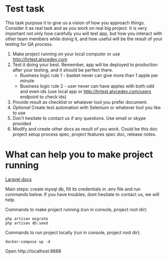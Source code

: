 # Test task

This task purpose it to give us a vision of how you approach things. Consider it as real task and as you work on real big project.
It is very important not only how carefully you will test app, but how you interact with other team members while doing it, and how useful will be the result of your testing for QA process.
 

1. Make project running on your local computer or use http://hrtest.alycedev.com 
2. Test it doing your best. Remember, app will be deployed to production after your testing, and it should be perfect there.         
    - Business logic rule 1 - basket never can give more than 1 apple per minute 
    - Business logic rule 2 - user never can have apples with both odd and even ids (use local app or http://hrtest.alycedev.com/users endpoint to check ids)
3. Provide result as checklist or whatever tool you prefer document.
4. *Optional*  Create test automation with Selenium or whatever tool you like to use
5. Don't hesitate to contact us if any questions. Use email or skype provided
6. Modify and create other docs as result of you work. Could be this doc project setup process spec, project features spec doc, release notes.


# What can help you to make project running

[Laravel docs](https://laravel.com/docs/5.4/installation)

Main steps: create mysql db, fill its credentials in .env file and run commands below. If you have troubles, dont hesitate to contact us, we will help.

Commands to make project running (run in console, project root dir): 
```
php artisan migrate
php artisan db:seed
```



Commands to run project locally (run in console, project root dir): 
```
docker-compose up -d   
```
Open http://localhost:8888
